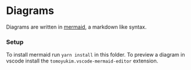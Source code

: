 # Diagrams
Diagrams are written in [mermaid](https://mermaidjs.github.io/#/), a markdown like syntax.


### Setup
To install mermaid run ```yarn install``` in this folder. To preview a diagram in vscode install the ```tomoyukim.vscode-mermaid-editor``` extension.